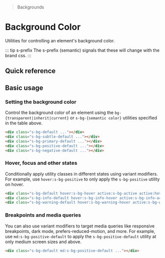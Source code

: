 > Backgrounds

# Background Color
Utilities for controlling an element's background color.

::: tip s-prefix
The s-prefix (semantic) signals that these will change with the brand css.
:::

## Quick reference

<container>
  <ThemeContainer />
</container>

<qr-color-table />

## Basic usage
### Setting the background color
Control the background color of an element using the `bg-{transparent|inherit|current}` or `s-bg-{semantic color}` utilities specified in the table above.

<container>
  <div class="grid grid-cols-5 gap-16 justify-items-center">
    <div class="h-80 w-80 border rounded-16 s-bg-default"></div>
    <div class="h-80 w-80 border rounded-16 s-bg-subtle-default"></div>
    <div class="h-80 w-80 border rounded-16 s-bg-primary-default"></div>
    <div class="h-80 w-80 border rounded-16 s-bg-positive-default"></div>
    <div class="h-80 w-80 border rounded-16 s-bg-negative-default"></div>
  </div>
</container>

```html
<div class="s-bg-default ..."></div>
<div class="s-bg-subtle-default ..."></div>
<div class="s-bg-primary-default ..."></div>
<div class="s-bg-positive-default ..."></div>
<div class="s-bg-negative-default ..."></div>
```

### Hover, focus and other states
Conditionally apply utility classes in different states using variant modifiers.
For example, use `hover:s-bg-positive` to only apply the `s-bg-positive` utility on hover.

<container>
  <div class="grid grid-cols-3 gap-16 justify-items-center">
    <div class="h-80 w-80 border rounded-16 s-bg-default hover:s-bg-hover active:s-bg-active active:hover:s-bg-active-hover"></div>
    <div class="h-80 w-80 border rounded-16 s-bg-info-default hover:s-bg-info-hover active:s-bg-info-active active:hover:s-bg-info-active-hover"></div>
    <div class="h-80 w-80 border rounded-16 s-bg-warning-default hover:s-bg-warning-hover active:s-bg-warning-active active:hover:s-bg-warning-active-hover"></div>
  </div>
</container>

```html
<div class="s-bg-default hover:s-bg-hover active:s-bg-active active:hover:s-bg-active-hover ..."></div>
<div class="s-bg-info-default hover:s-bg-info-hover active:s-bg-info-active active:hover:s-bg-info-active-hover ..."></div>
<div class="s-bg-warning-default hover:s-bg-warning-hover active:s-bg-warning-active active:hover:s-bg-warning-active-hover ..."></div>
```

### Breakpoints and media queries
You can also use variant modifiers to target media queries like responsive breakpoints, dark mode, prefers-reduced-motion, and more.
For example, use `md:s-bg-positive-default` to apply the `s-bg-positive-default` utility at only medium screen sizes and above.

<container>
  <div class="grid gap-16 justify-items-center">
    <div class="h-80 w-80 border rounded-16 s-bg-default md:s-bg-positive-default"></div>
  </div>
</container>

```html
<div class="s-bg-default md:s-bg-positive-default ..."></div>
```
